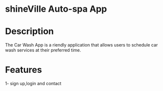 # shineVille Auto-spa App

# Description
The Car Wash App is a riendly application that allows users to schedule car wash services at their preferred time. 

# Features
1- sign up,login and contact 
